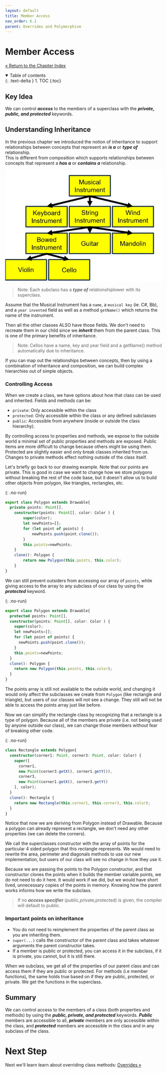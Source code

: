 ```yaml
---
layout: default
title: Member Access
nav_order: 6.1
parent: Overrides and Polymorphism
---
```


# Member Access

[&laquo; Return to the Chapter Index](index.md)

<details open markdown="block">
  <summary>
    Table of contents
  </summary>
  {: .text-delta }
1. TOC
{:toc}
</details>

## Key Idea

We can control **_access_** to the members of a superclass with the **_private, public, and protected_** keywords.

## Understanding Inheritance

In the previous chapter we introduced the notion of inheritance to support relationships between concepts that represent an **_is a_** or **_type of_** relationship.  
This is different from composition which supports relationships between concepts that represent a **_has a_** or **_contains a_** relationship.

![](../../assets/images/member_access_1.jpg)

> Note: Each subclass has a **_type of_** relationshiplower with its superclass.

Assume that the Musical Instrument has a `name`, a `musical key` (ie. C#, Bb), and a `year invented` field as well as a method `getName()` which returns the name of the instrument.

Then all the other classes ALSO have those fields. We don't need to recreate them in our child since we **_inherit_** them from the parent class. This is one of the primary benefits of inheritance.

> Note: Cellos have a name, key and year field and a getName() method automatically due to inheritance.

If you can map out the relationships between concepts, then by using a combination of inheritance and composition, we can build complex hierarchies out of simple objects.

### Controlling Access

When we create a class, we have options about how that class can be used and inherited.
Fields and methods can be:

-   `private`: Only accessible within the class
-   `protected`: Only accessible within the class or any defined subclasses
-   `public`: Accessible from anywhere (inside or outside the class hierarchy).

By controlling access to properties and methods, we expose to the outside world a minimal set of public properties and methods are exposed. Public items are more difficult to change because others might be using them. Protected are slightly easier and only break classes inherited from us. Changes to private methods effect nothing outside of the class itself.

Let's briefly go back to our drawing example.
Note that our points are private. This is good in case we want to change how we store polygons without breaking the rest of the code base, but it doesn't allow us to build other objects from polygon, like triangles, rectangles, etc.


{: .no-run}
```typescript
export class Polygon extends Drawable{
  private points: Point[],
	constructor(points: Point[], color: Color ) {
		super(color);
		let newPoints=[];
		for (let point of points) {
			newPoints.push(point.clone());
		}
		this.points=newPoints;
	}
	clone(): Polygon {
		return new Polygon(this.points, this.color);
	}
}
```

We can still prevent outsiders from accessing our array of `points`, while giving access to the array to any subclass of our class by using the **_protected_** keyword.

{: .no-run}
```typescript
export class Polygon extends Drawable{
  protected points: Point[],
  constructor(points: Point[], color: Color ) {
    super(color);
    let newPoints=[];
    for (let point of points) {
      newPoints.push(point.clone());
    }
    this.points=newPoints;
  }
  clone(): Polygon {
    return new Polygon(this.points, this.color);
  }
}
```

The points array is still not available to the outside world, and changing it would only affect the subclasses we create from `Polygon` (like rectangle and triangle), but users of our classes will not see a change. They still will not be able to access the points array just like before.

Now we can simplify the rectangle class by recognizing that a rectangle is a type of polygon. Because all of the members are private (i.e. not being used by anyone outside our class), we can change those members without fear of breaking other code.


{: .no-run}
```typescript
class Rectangle extends Polygon{
  constructor(corner1: Point, corner3: Point, color: Color) {
    super([
      corner1,
      new Point(corner3.getX(), corner1.getY()),
      corner3,
      new Point(corner1.getX(), corner3.getY()
    ], color);
  }
  clone(): Rectangle {
    return new Rectangle(this.corner1, this.corner3, this.color);
  }
}
```

Notice that now we are deriving from Polygon instead of Drawable. Because a polygon can already represent a rectangle, we don't need any other properties (we can delete the corners).

We call the superclasses constructor with the array of points for the particular 4 sided polygon that this rectangle represents.
We would need to rewrite the area, perimeter and diagonals methods to use our new implementation, but users of our class will see no change in how they use it.

Because we are passing the points to the Polygon constructor, and that constructor clones the points when it builds the member variable points, we do not need to do it here. It would work if we did, but we would have short lived, unnecessary copies of the points in memory.
Knowing how the parent works informs how we write the subclass.

> If no **_access specifier_** (public,private,protected) is given, the compiler will default to public.

### Important points on inheritance

-   You do not need to reimplement the properties of the parent class as you are inheriting them.
-   `super(...)` calls the constructor of the parent class and takes whatever arguments the parent constructor takes.
-   If a member is public or protected, you can access it in the subclass, if it is private, you cannot, but it is still there.

When we subclass, we get all of the properties of our parent class and can access them if they are public or protected.
For methods (i.e member functions), the same holds true based on if they are public, protected, or private. We get the functions in the superclass.

## Summary

We can control access to the members of a class (both properties and methods) by using the **_public, private, and protected_** keywords. **_Public_** members are accessible to all, **_private_** members are only accessible within the class, and **_protected_** members are accessible in the class and in any subclass of the class.

# Next Step

Next we'll learn learn about overriding class methods: [Overrides &raquo;](../6-polymorphism/overrides.md)
